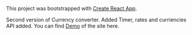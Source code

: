 This project was bootstrapped with [Create React App](https://github.com/facebook/create-react-app).

Second version of Currency converter. Added Timer, rates and curriencies API added. You can find [Demo](https://szpytmus.github.io/currency-converter-react-v2/) of the site here.
